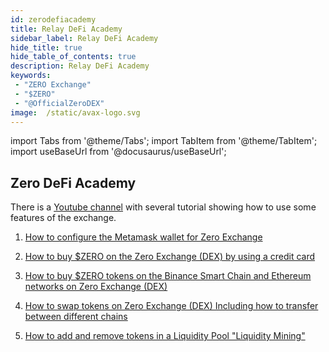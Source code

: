 ```yaml
---
id: zerodefiacademy
title: Relay DeFi Academy
sidebar_label: Relay DeFi Academy
hide_title: true
hide_table_of_contents: true
description: Relay DeFi Academy
keywords:
 - "ZERO Exchange"
 - "$ZERO"
 - "@OfficialZeroDEX"
image:  /static/avax-logo.svg
---
```


import Tabs from '@theme/Tabs';
import TabItem from '@theme/TabItem';
import useBaseUrl from '@docusaurus/useBaseUrl';

## Zero DeFi Academy

There is a [Youtube channel](https://www.youtube.com/playlist?list=PLUrP9cz-3kCcVv7lYgtnNoNmKsFxfyCHb) with several tutorial showing how to use some features of the exchange.

1. [How to configure the Metamask wallet for Zero Exchange](https://www.youtube.com/watch?v=UABV0xzYAEg&list=PLUrP9cz-3kCcVv7lYgtnNoNmKsFxfyCHb&index=1)

1. [How to buy $ZERO on the Zero Exchange (DEX) by using a credit card](https://www.youtube.com/watch?v=iRbc36Q_rRk&list=PLUrP9cz-3kCcVv7lYgtnNoNmKsFxfyCHb&index=2)

1. [How to buy $ZERO tokens on the Binance Smart Chain and Ethereum networks on Zero Exchange (DEX)](https://www.youtube.com/watch?v=77B7vfFtxq4&list=PLUrP9cz-3kCcVv7lYgtnNoNmKsFxfyCHb&index=3)

1. [How to swap tokens on Zero Exchange (DEX) Including how to transfer between different chains](https://www.youtube.com/watch?v=FNGqS-X4ruM&list=PLUrP9cz-3kCcVv7lYgtnNoNmKsFxfyCHb&index=4)

1. [How to add and remove tokens in a Liquidity Pool "Liquidity Mining"](https://www.youtube.com/watch?v=ONvbpnP1lxc&list=PLUrP9cz-3kCcVv7lYgtnNoNmKsFxfyCHb&index=5&t=200s)



